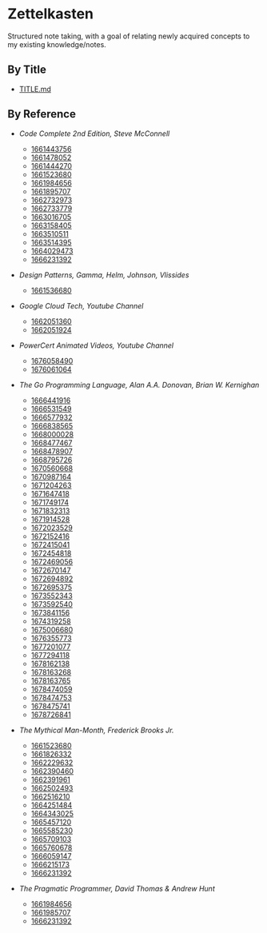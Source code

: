 # Zettelkasten

Structured note taking, with a goal of relating newly acquired concepts to my 
existing knowledge/notes.

## By Title
- [TITLE.md](TITLE.md)

## By Reference
- _Code Complete 2nd Edition, Steve McConnell_
  - [1661443756](zettels/1661443756.md)
  - [1661478052](zettels/1661478052.md)
  - [1661444270](zettels/1661444270.md)
  - [1661523680](zettels/1661523680.md)
  - [1661984656](zettels/1661984656.md)
  - [1661895707](zettels/1661895707.md)
  - [1662732973](zettels/1662732973.md)
  - [1662733779](zettels/1662733779.md)
  - [1663016705](zettels/1663016705.md)
  - [1663158405](zettels/1663158405.md)
  - [1663510511](zettels/1663510511.md)
  - [1663514395](zettels/1663514395.md)
  - [1664029473](zettels/1664029473.md)
  - [1666231392](zettels/1666231392.md)

- _Design Patterns, Gamma, Helm, Johnson, Vlissides_
  - [1661536680](zettels/1661536680.md)

- _Google Cloud Tech, Youtube Channel_
  - [1662051360](zettels/1662051360.md)
  - [1662051924](zettels/1662051924.md)

- _PowerCert Animated Videos, Youtube Channel_
  - [1676058490](zettels/1676058490.md)
  - [1676061064](zettels/1676061064.md)

- _The Go Programming Language, Alan A.A. Donovan, Brian W. Kernighan_
  - [1666441916](zettels/1666441916.md)
  - [1666531549](zettels/1666531549.md)
  - [1666577932](zettels/1666577932.md)
  - [1666838565](zettels/1666838565.md)
  - [1668000028](zettels/1668000028.md)
  - [1668477467](zettels/1668477467.md)
  - [1668478907](zettels/1668478907.md)
  - [1668795726](zettels/1668795726.md)
  - [1670560668](zettels/1670560668.md)
  - [1670987164](zettels/1670987164.md)
  - [1671204263](zettels/1671204263.md)
  - [1671647418](zettels/1671647418.md)
  - [1671749174](zettels/1671749174.md)
  - [1671832313](zettels/1671832313.md)
  - [1671914528](zettels/1671914528.md)
  - [1672023529](zettels/1672023529.md)
  - [1672152416](zettels/1672152416.md)
  - [1672415041](zettels/1672415041.md)
  - [1672454818](zettels/1672454818.md)
  - [1672469056](zettels/1672469056.md)
  - [1672670147](zettels/1672670147.md)
  - [1672694892](zettels/1672694892.md)
  - [1672695375](zettels/1672695375.md)
  - [1673552343](zettels/1673552343.md)
  - [1673592540](zettels/1673592540.md)
  - [1673841156](zettels/1673841156.md)
  - [1674319258](zettels/1674319258.md)
  - [1675006680](zettels/1675006680.md)
  - [1676355773](zettels/1676355773.md)
  - [1677201077](zettels/1677201077.md)
  - [1677294118](zettels/1677294118.md)
  - [1678162138](zettels/1678162138.md)
  - [1678163268](zettels/1678163268.md)
  - [1678163765](zettels/1678163765.md)
  - [1678474059](zettels/1678474059.md)
  - [1678474753](zettels/1678474753.md)
  - [1678475741](zettels/1678475741.md)
  - [1678726841](zettels/1678726841.md)

- _The Mythical Man-Month, Frederick Brooks Jr._
  - [1661523680](zettels/1661523680.md)
  - [1661826332](zettels/1661826332.md)
  - [1662229632](zettels/1662229632.md)
  - [1662390460](zettels/1662390460.md)
  - [1662391961](zettels/1662391961.md)
  - [1662502493](zettels/1662502493.md)
  - [1662516210](zettels/1662516210.md)
  - [1664251484](zettels/1664251484.md)
  - [1664343025](zettels/1664343025.md)
  - [1665457120](zettels/1665457120.md)
  - [1665585230](zettels/1665585230.md)
  - [1665709103](zettels/1665709103.md)
  - [1665760678](zettels/1665760678.md)
  - [1666059147](zettels/1666059147.md)
  - [1666215173](zettels/1666215173.md)
  - [1666231392](zettels/1666231392.md)

- _The Pragmatic Programmer, David Thomas & Andrew Hunt_
  - [1661984656](zettels/1661984656.md)
  - [1661985707](zettels/1661985707.md)
  - [1666231392](zettels/1666231392.md)
